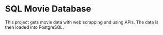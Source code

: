 # SQL Movie Database

This project gets movie data with web scrapping and using APIs.
The data is then loaded into PostgreSQL.
